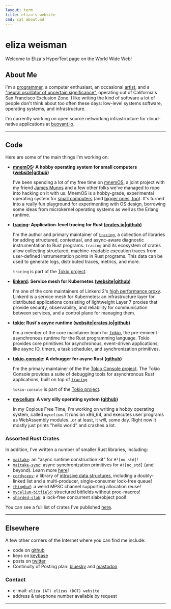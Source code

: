 ```yaml
---
layout: term
title: eliza's website
cmd: cat about.md
---
```


# eliza weisman

Welcome to Eliza's HyperText page on the World Wide Web!

## About Me

I'm a [programmer](#code), a computer enthusiast, an occasional
[artist](/portfolio), and a ["neural oscillator of uncertain
significance"][oscillator], operating out of California's San Francisco
Exclusion Zone. I like writing the kind of software a lot of people don't think
about too often these days: low-level systems software, operating systems, and
infrastructure.

I'm currently working on open source networking infrastructure for cloud-native
applications at [buoyant.io](https://buoyant.io).

* * *

## Code

Here are some of the main things I'm working on:

+ **[mnemOS]: A hobby operating system for small computers
  ([website][mnemOS]|[github][mnemOS-gh])**

  I've been spending a lot of my free time on [mnemOS], a joint project with my
  friend [James Munns] and a few other folks we've managed to rope into hacking
  on it with us. MnemOS is a hobby-grade, experimental operating system for
  [small computers] (and [bigger ones, too]). It's turned into a really fun
  playground for experimenting with OS design, borrowing some ideas from
  microkernel operating systems as well as the Erlang runtime.

+ **[tracing][tracing-gh]: Application-level tracing for Rust
  ([crates.io][tracing-crates]|[github][tracing-gh])**

  I'm the author and primary maintainer of [`tracing`][tracing-gh], a
  collection of libraries for adding structured, contextual, and
  async-aware diagnostic instrumentation to Rust programs. `tracing` and
  its ecosystem of crates allow collecting structured, machine-readable
  execution traces from user-defined instrumentation points in Rust
  programs. This data can be used to generate logs, distributed traces,
  metrics, and more.

  `tracing` is part of the [Tokio project][tokio].

+ **[linkerd][linkerd.io]: Service mesh for Kubernetes
  ([website][linkerd.io]|[github][linkerd-gh])**

  I'm one of the core maintainers of Linkerd 2's [high performance
  proxy][proxy-gh]. Linkerd is a service mesh for Kubernetes: an infrastructure
  layer for distributed applications consisting of lightweight Layer 7 proxies
  that provide security, observability, and reliability for communication
  between services, and a control plane for managing them.

+ **[tokio]: Rust's async runtime
  ([website][tokio]|[crates.io][tokio-crates]|[github][tokio-gh])**

  I'm a member of the core maintainer team for [Tokio][tokio], the pre-eminent
  asynchronous runtime for the Rust programming language. Tokio provides core
  primitives for asynchronous, event-driven applications, like async IO,
  timers, a task scheduler, and  synchronization primitives.

+ **[tokio-console][console-gh]: A debugger for async Rust
  ([github][console-gh])**

  I'm the primary maintainer of the the [Tokio Console project][console-gh]. The
  Tokio Console provides a suite of debugging tools for asynchronous Rust
  applications, built on top of [`tracing`][tracing-gh].

  `tokio-console` is part of the [Tokio project][tokio].

+ **[mycelium][myco-gh]: A very silly operating system ([github][myco-gh])**

  In my Copious Free Time, I'm working on writing a hobby operating system,
  called `mycelium`. It runs on x86_64, and executes user programs as
  WebAssembly modules...or at least, it *will*, some day. Right now it mostly
  just prints "hello world" and crashes a lot.

### Assorted Rust Crates

In addition, I've written a number of smaller Rust libraries, including:

+ [`maitake`](https://mycelium.elizas.website/maitake/): an "async runtime
  construction kit" for `#![no_std]`!
+ [`maitake-sync`](https://crates.io/crates/maitake-sync): async synchronization
  primitives for `#![no_std]` (and beyond). Learn more
  [here][maitake-sync-post]!
+ [`cordyceps`](https://crates.io/crates/cordyceps): a library of [intrusive
  data structures], including a doubly-linked list and a multi-producer,
  single-consumer lock-free queue!
+ [`thingbuf`](https://crates.io/crates/thingbuf): a weird MPSC channel supporting
  allocation reuse!
+ [`mycelium-bitfield`](https://crates.io/crates/mycelium-bitfield): structured
  bitfields without proc-macros!
+ [`sharded-slab`](https://crates.io/crates/sharded-slab): a lock-free
  concurrent slab/object pool!

You can see a full list of crates I've published
[here](https://crates.io/users/hawkw).

[mnemOS]: https://mnemos.dev
[mnemOS-gh]: https://github.com/tosc-rs/mnemos
[James Munns]: https://jamesmunns.com/
[small computers]: https://github.com/tosc-rs/mnemos/tree/main/platforms/allwinner-d1
[bigger ones, too]: https://github.com/tosc-rs/mnemos/tree/main/platforms/x86_64
[linkerd.io]: https://linkerd.io
[linkerd-gh]: https://github.com/linkerd/linkerd2
[proxy-gh]: https://github.com/linkerd/linkerd2-proxy
[tracing-crates]: https://crates.io/crates/tracing
[tracing-gh]: https://github.com/tokio-rs/tracing
[tokio]: https://tokio.rs/
[tokio-crates]: https://crates.io/crates/tokio
[tokio-gh]: https://github.com/tokio-rs/tokio
[console-gh]: https://github.com/tokio-rs/console
[myco-gh]: https://github.com/hawkw/mycelium
[oscillator]: https://en.wikipedia.org/wiki/Purr#Mechanism
[maitake-sync-post]: /notes/announcing-maitake-sync
[intrusive data structures]: https://docs.rs/cordyceps/latest/cordyceps/#intrusive-data-structures

* * *

## Elsewhere

A few other corners of the Internet where you can find me include:

+ code on <a class = "dir" href="https://github.com/hawkw">github</a>
+ keys on <a class = "dir" href="https://keybase.io/hawk">keybase</a>
+ posts on <a class = "dir" href = "https://twitter.com/mycoliza">twitter</a>
+ Continuity of Posting plan:
  <a class = "dir" href="https://bsky.app/profile/elizas.website">bluesky</a>
  and <a class = "dir" rel="me" href="https://xantronix.social/@eliza">mastodon</a>

### Contact

+ e-mail:<!--  _eliza (AT) buoyant (DOT) io_ or --> `eliza (AT) elizas (DOT) website`
+ address & telephone number available by request

* * *
